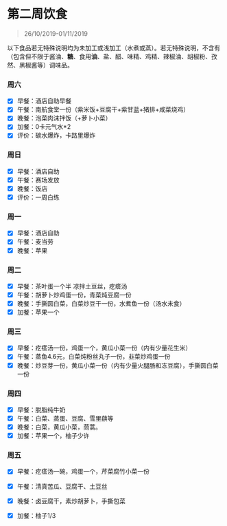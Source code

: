 # 第二周饮食

>26/10/2019-01/11/2019

以下食品若无特殊说明均为未加工或浅加工（水煮或蒸）。若无特殊说明，不含有（包含但不限于酱油、**糖**、食用**油**、盐、醋、味精、鸡精、辣椒油、胡椒粉、孜然、黑椒酱等）调味品。

### 周六

- [x] 早餐：酒店自助早餐
- [x] 午餐：南航食堂一份（紫米饭+豆腐干+紫甘蓝+猪排+咸菜烧鸡）
- [x] 晚餐：泡菜肉沫拌饭（+萝卜小菜）
- [x] 加餐：0卡元气水*2
- [x] 评价：碳水爆炸，卡路里爆炸

### 周日

- [x] 早餐：酒店自助
- [x] 午餐：赛场发放
- [x] 晚餐：饭店
- [x] 评价：一周白练

### 周一

- [x] 早餐：酒店自助
- [x] 午餐：麦当劳
- [x] 晚餐：苹果

### 周二

- [x] 早餐：茶叶蛋一个半 凉拌土豆丝，疙瘩汤
- [x] 午餐：胡萝卜炒鸡蛋一份，青菜炖豆腐一份
- [x] 晚餐：手撕圆白菜，白菜炒豆干一份，水煮鱼一份（汤水未食）
- [x] 加餐：苹果一个

### 周三

- [x] 早餐：疙瘩汤一份，鸡蛋一个，黄瓜小菜一份（内有少量花生米）
- [x] 午餐：蒸鱼4.6元，白菜炖粉丝丸子一份，韭菜炒鸡蛋一份
- [x] 晚餐：炒豆芽一份，黄瓜小菜一份（内有少量火腿肠和冻豆腐），手撕圆白菜一份

### 周四

- [x] 早餐：脱脂纯牛奶
- [x] 午餐：白菜、蒸蛋、豆腐、雪里蕻等
- [x] 晚餐：白菜，黄瓜小菜，茼蒿。
- [x] 加餐：苹果一个，柚子少许

### 周五

- [x] 早餐：疙瘩汤一碗，鸡蛋一个，芹菜腐竹小菜一份

- [x] 午餐：清真苦瓜、豆腐干、土豆丝

- [x] 晚餐：卤豆腐干，素炒胡萝卜，手撕包菜

- [x] 加餐：柚子1/3

  
